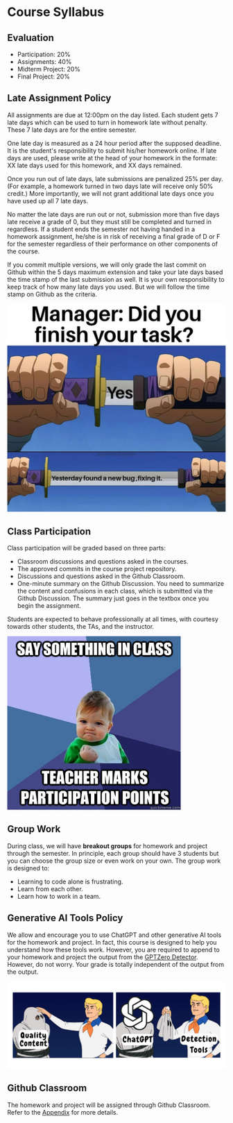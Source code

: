 # Course Syllabus


## Evaluation

- Participation:  20%  
- Assignments: 40%  
- Midterm Project:  20%  
- Final Project:  20%  

## Late Assignment Policy

All assignments are due at 12:00pm on the day listed. Each student gets 7 late days which can be used to turn in homework late without penalty. These 7 late days are for the entire semester. 

One late day is measured as a 24 hour period after the supposed deadline. It is the student's responsibility to submit his/her homework online. If late days are used, please write at the head of your homework in the formate: XX late days used for this homework, and XX days remained. 

Once you run out of late days, late submissions are penalized 25% per day. (For example, a homework turned in two days late will receive only 50% credit.) More importantly, we will not grant additional late days once you have used up all 7 late days.

No matter the late days are run out or not, submission more than five days late receive a grade of 0, but they must still be completed and turned in regardless. If a student ends the semester not having handed in a homework assignment, he/she is in risk of receiving a final grade of D or F for the semester regardless of their performance on other components of the course. 

If you commit multiple versions, we will only grade the last commit on Github within the 5 days maximum extension and take your late days based the time stamp of the last submission as well.
It is your own responsibility to keep track of how many late days you used. But we will follow the time stamp on Github  as the criteria. 

![Late Policy](./syllabus.assets/syllabus_late.png)


## Class Participation

Class participation will be graded based on three parts:

- Classroom discussions and questions asked in the courses.
- The approved commits in the course project repository. 
- Discussions and questions asked in the Github Classroom.
- One-minute summary on the Github Discussion. You need to summarize the content and confusions in each class, which is submitted via the Github Discussion. The summary just goes in the textbox once you begin the assignment. 

Students are expected to behave professionally at all times, with courtesy towards other students, the TAs, and the instructor.  

![Participation](./syllabus.assets/syllabus_participation.jpg)

## Group Work

During class, we will have __breakout groups__ for homework and project through the semester. In principle, each group should have 3 students but you can choose the group size or even work on your own. The group work is designed to:

- Learning to code alone is frustrating.
- Learn from each other.
- Learn how to work in a team.

## Generative AI Tools Policy
We allow and encourage you to use ChatGPT and other generative AI tools for the homework and project. In fact, this course is designed to help you understand how these tools work. However, you are required to append to your homework and project the output from the [GPTZero Detector](https://gptzero.me/). However, do not worry. Your grade is totally independent of the output from the output. 

![GPT Generator](./syllabus.assets/syllabus_chatgpt.png)

<!-- ![GPT Zero](./syllabus.assets/syllabus_gptzero.png) -->

## Github Classroom 
The homework and project will be assigned through Github Classroom. Refer to the [Appendix](../chapter_appendix/github.md) for more details.